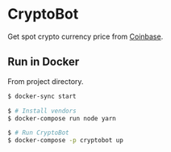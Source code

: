 # CryptoBot

Get spot crypto currency price from [Coinbase](https://www.coinbase.com).

## Run in Docker

From project directory.

```bash
$ docker-sync start

$ # Install vendors
$ docker-compose run node yarn 

$ # Run CryptoBot
$ docker-compose -p cryptobot up
```
